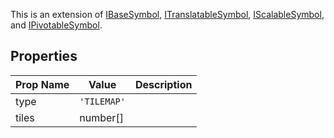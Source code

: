 This is an extension of [IBaseSymbol](/Documentation/Interfaces/IBaseSymbol.md), [ITranslatableSymbol](/Documentation/Interfaces/ITranslatableSymbol.md), [IScalableSymbol](/Documentation/Interfaces/IScalableSymbol.md), and [IPivotableSymbol](/Documentation/Interfaces/IPivotableSymbol.md).

## Properties

| Prop Name | Value | Description |
| --------------------- | ------ | ------------------- |
| type | `'TILEMAP'` |  |
| tiles | number[] | |

